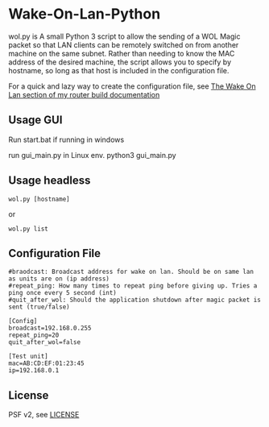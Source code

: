 Wake-On-Lan-Python
==================

wol.py is A small Python 3 script to allow the sending of a WOL Magic packet so that LAN clients can be remotely switched on from another machine on the same subnet. Rather than needing to know the MAC address of the desired machine, the script allows you to specify by hostname, so long as that host is included in the configuration file.

For a quick and lazy way to create the configuration file, see [The Wake On Lan section of my router build documentation](https://www.bentasker.co.uk/documentation/linux/258-usurping-the-bthomehub-with-a-raspberry-pi-part-three-routing-remote-administration-and-utilities#WakeOnLan)


Usage GUI
-------

Run start.bat if running in windows

run gui_main.py in Linux env.
    python3 gui_main.py


Usage headless
-------

    wol.py [hostname]

or

    wol.py list



Configuration File
--------------------

    #braodcast: Broadcast address for wake on lan. Should be on same lan as units are on (ip address)
    #repeat_ping: How many times to repeat ping before giving up. Tries a ping once every 5 second (int)
    #quit_after_wol: Should the application shutdown after magic packet is sent (true/false)

    [Config]
    broadcast=192.168.0.255
    repeat_ping=20
    quit_after_wol=false

    [Test unit]
    mac=AB:CD:EF:01:23:45
    ip=192.168.0.1


    
    
License
--------

PSF v2, see [LICENSE](LICENSE)

